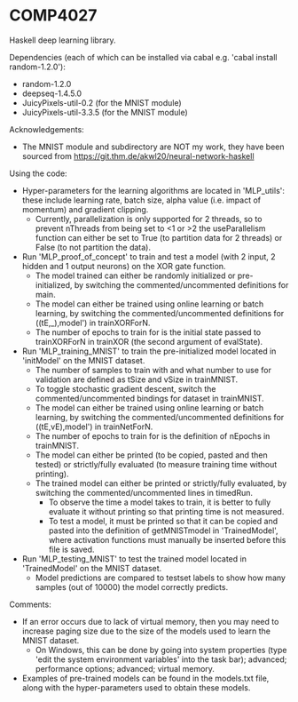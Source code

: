 # COMP4027
 Haskell deep learning library.

Dependencies (each of which can be installed via cabal e.g. 'cabal install random-1.2.0'):
  - random-1.2.0
  - deepseq-1.4.5.0
  - JuicyPixels-util-0.2 (for the MNIST module)
  - JuicyPixels-util-3.3.5 (for the MNIST module)
  
Acknowledgements:
  - The MNIST module and subdirectory are NOT my work, they have been sourced from https://git.thm.de/akwl20/neural-network-haskell

Using the code:
  - Hyper-parameters for the learning algorithms are located in 'MLP_utils': these include learning rate, batch size, alpha value (i.e. impact of momentum) and gradient clipping.
    - Currently, parallelization is only supported for 2 threads, so to prevent nThreads from being set to <1 or >2 the useParallelism function can either be set to True (to partition data for 2 threads) or False (to not partition the data).  
  - Run 'MLP_proof_of_concept' to train and test a model (with 2 input, 2 hidden and 1 output neurons) on the XOR gate function.
    - The model trained can either be randomly initialized or pre-initialized, by switching the commented/uncommented definitions for main.
    - The model can either be trained using online learning or batch learning, by switching the commented/uncommented definitions for ((tE,_),model') in trainXORForN.
    - The number of epochs to train for is the initial state passed to trainXORForN in trainXOR (the second argument of evalState).
  - Run 'MLP_training_MNIST' to train the pre-initialized model located in 'initModel' on the MNIST dataset.
    - The number of samples to train with and what number to use for validation are defined as tSize and vSize in trainMNIST.
    - To toggle stochastic gradient descent, switch the commented/uncommented bindings for dataset in trainMNIST.
    - The model can either be trained using online learning or batch learning, by switching the commented/uncommented definitions for ((tE,vE),model') in trainNetForN.
    - The number of epochs to train for is the definition of nEpochs in trainMNIST.
    - The model can either be printed (to be copied, pasted and then tested) or strictly/fully evaluated (to measure training time without printing).
    - The trained model can either be printed or strictly/fully evaluated, by switching the commented/uncommented lines in timedRun.
      - To observe the time a model takes to train, it is better to fully evaluate it without printing so that printing time is not measured.
      - To test a model, it must be printed so that it can be copied and pasted into the definition of getMNISTmodel in 'TrainedModel', where activation functions must manually be inserted before this file is saved.
  - Run 'MLP_testing_MNIST' to test the trained model located in 'TrainedModel' on the MNIST dataset.
    - Model predictions are compared to testset labels to show how many samples (out of 10000) the model correctly predicts. 

Comments:
  - If an error occurs due to lack of virtual memory, then you may need to increase paging size due to the size of the models used to learn the MNIST dataset.
    - On Windows, this can be done by going into system properties (type 'edit the system environment variables' into the task bar); advanced; performance options; advanced; virtual memory.
  - Examples of pre-trained models can be found in the models.txt file, along with the hyper-parameters used to obtain these models.
  